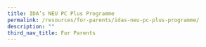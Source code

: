 ```yaml
---
title: IDA’s NEU PC Plus Programme
permalink: /resources/for-parents/idas-neu-pc-plus-programme/
description: ""
third_nav_title: For Parents
---
```

